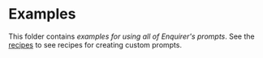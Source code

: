 # Examples

This folder contains _examples for using all of Enquirer's prompts_.  See the [recipes](../recipes) to see recipes for creating custom prompts.
